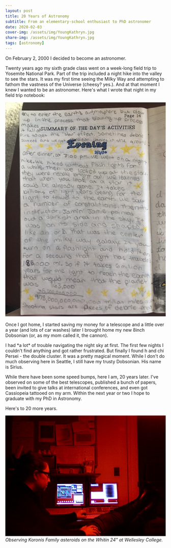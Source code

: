 ```yaml
---
layout: post
title: 20 Years of Astronomy
subtitle: From an elementary-school enthusiast to PhD astronomer
date: 2020-02-03
cover-img: /assets/img/YoungKathryn.jpg
share-img: /assets/img/YoungKathryn.jpg
tags: [astronomy]
---
```


On February 2, 2000 I decided to become an astronomer.

Twenty years ago my sixth grade class went on a week-long field trip to Yosemite National Park. Part of the trip included a night hike into the valley to see the stars. It was my first time seeing the Milky Way and attempting to fathom the vastness of the Universe (cheesy? yes.). And at that moment I knew I wanted to be an astronomer. Here's what I wrote that night in my field trip notebook:

![YosemiteJournal](/assets/img/YosemiteJournal.jpg)

Once I got home, I started saving my money for a telescope and a little over a year (and lots of car washes) later I brought home my new 8inch Dobsonian (or, as my mom called it, the cannon).

I had \*a lot\* of trouble navigating the night sky at first. The first few nights I couldn't find anything and got rather frustrated. But finally I found h and chi Persei - the double cluster. It was a pretty magical moment. While I don't do much observing here in Seattle, I still have my trusty Dobsonian. His name is Sirius.

While there have been some speed bumps, here I am, 20 years later. I've observed on some of the best telescopes, published a bunch of papers, been invited to give talks at international conferences, and even got Cassiopeia tattooed on my arm. Within the next year or two I hope to graduate with my PhD in Astronomy.

Here's to 20 more years.

![WhitinPhoto](/assets/img/WhitinPhoto.jpg)
_Observing Koronis Family asteroids on the Whitin 24" at Wellesley College._